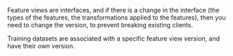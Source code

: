 Feature views are interfaces, and if there is a change in the interface (the types of the features, the transformations applied to the features), then you need to change the version, to prevent breaking existing clients.

Training datasets are associated with a specific feature view version, and have their own version.


